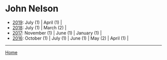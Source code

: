 # John Nelson

  * [2019](./john-nelson-2019.md): 
      July (1) | 
      April (1) | 
  * [2018](./john-nelson-2018.md): 
      July (1) | 
      March (2) | 
  * [2017](./john-nelson-2017.md): 
      November (1) | 
      June (1) | 
      January (1) | 
  * [2016](./john-nelson-2016.md): 
      October (1) | 
      July (1) | 
      June (1) | 
      May (2) | 
      April (1) | 

----

[Home](../)
